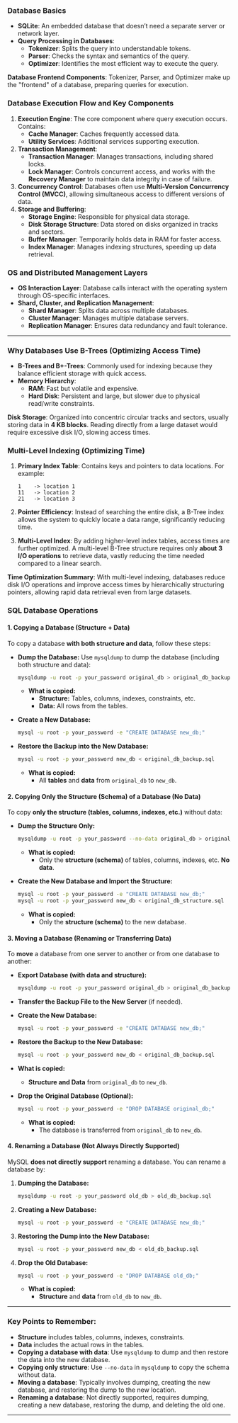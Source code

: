 
### Database Basics
- **SQLite**: An embedded database that doesn’t need a separate server or network layer.
- **Query Processing in Databases**:
   - **Tokenizer**: Splits the query into understandable tokens.
   - **Parser**: Checks the syntax and semantics of the query.
   - **Optimizer**: Identifies the most efficient way to execute the query.

**Database Frontend Components**: Tokenizer, Parser, and Optimizer make up the "frontend" of a database, preparing queries for execution.

### Database Execution Flow and Key Components
1. **Execution Engine**: The core component where query execution occurs. Contains:
   - **Cache Manager**: Caches frequently accessed data.
   - **Utility Services**: Additional services supporting execution.
2. **Transaction Management**:
   - **Transaction Manager**: Manages transactions, including shared locks.
   - **Lock Manager**: Controls concurrent access, and works with the **Recovery Manager** to maintain data integrity in case of failure.
3. **Concurrency Control**: Databases often use **Multi-Version Concurrency Control (MVCC)**, allowing simultaneous access to different versions of data.
4. **Storage and Buffering**:
   - **Storage Engine**: Responsible for physical data storage.
   - **Disk Storage Structure**: Data stored on disks organized in tracks and sectors.
   - **Buffer Manager**: Temporarily holds data in RAM for faster access.
   - **Index Manager**: Manages indexing structures, speeding up data retrieval.

### OS and Distributed Management Layers
- **OS Interaction Layer**: Database calls interact with the operating system through OS-specific interfaces.
- **Shard, Cluster, and Replication Management**:
   - **Shard Manager**: Splits data across multiple databases.
   - **Cluster Manager**: Manages multiple database servers.
   - **Replication Manager**: Ensures data redundancy and fault tolerance.

---

### Why Databases Use B-Trees (Optimizing Access Time)
- **B-Trees and B+-Trees**: Commonly used for indexing because they balance efficient storage with quick access.
- **Memory Hierarchy**:
   - **RAM**: Fast but volatile and expensive.
   - **Hard Disk**: Persistent and large, but slower due to physical read/write constraints.

**Disk Storage**: Organized into concentric circular tracks and sectors, usually storing data in **4 KB blocks**. Reading directly from a large dataset would require excessive disk I/O, slowing access times.

### Multi-Level Indexing (Optimizing Time)
1. **Primary Index Table**: Contains keys and pointers to data locations. For example:

   ```
   1    -> location 1
   11   -> location 2
   21   -> location 3
   ```

2. **Pointer Efficiency**: Instead of searching the entire disk, a B-Tree index allows the system to quickly locate a data range, significantly reducing time.

3. **Multi-Level Index**: By adding higher-level index tables, access times are further optimized. A multi-level B-Tree structure requires only **about 3 I/O operations** to retrieve data, vastly reducing the time needed compared to a linear search.

**Time Optimization Summary**: With multi-level indexing, databases reduce disk I/O operations and improve access times by hierarchically structuring pointers, allowing rapid data retrieval even from large datasets.







### **SQL Database Operations**

#### 1. **Copying a Database (Structure + Data)**

To copy a database **with both structure and data**, follow these steps:

- **Dump the Database:**
  Use `mysqldump` to dump the database (including both structure and data):

  ```bash
  mysqldump -u root -p your_password original_db > original_db_backup.sql
  ```

  - **What is copied:**  
    - **Structure:** Tables, columns, indexes, constraints, etc.  
    - **Data:** All rows from the tables.

- **Create a New Database:**

  ```bash
  mysql -u root -p your_password -e "CREATE DATABASE new_db;"
  ```

- **Restore the Backup into the New Database:**

  ```bash
  mysql -u root -p your_password new_db < original_db_backup.sql
  ```

  - **What is copied:**  
    - All **tables** and **data** from `original_db` to `new_db`.

#### 2. **Copying Only the Structure (Schema) of a Database (No Data)**

To copy **only the structure (tables, columns, indexes, etc.)** without data:

- **Dump the Structure Only:**
  
  ```bash
  mysqldump -u root -p your_password --no-data original_db > original_db_structure.sql
  ```

  - **What is copied:**  
    - Only the **structure (schema)** of tables, columns, indexes, etc. **No data**.

- **Create the New Database and Import the Structure:**

  ```bash
  mysql -u root -p your_password -e "CREATE DATABASE new_db;"
  mysql -u root -p your_password new_db < original_db_structure.sql
  ```

  - **What is copied:**  
    - Only the **structure (schema)** to the new database.

#### 3. **Moving a Database (Renaming or Transferring Data)**

To **move** a database from one server to another or from one database to another:

- **Export Database (with data and structure):**

  ```bash
  mysqldump -u root -p your_password original_db > original_db_backup.sql
  ```

- **Transfer the Backup File to the New Server** (if needed).

- **Create the New Database:**

  ```bash
  mysql -u root -p your_password -e "CREATE DATABASE new_db;"
  ```

- **Restore the Backup to the New Database:**

  ```bash
  mysql -u root -p your_password new_db < original_db_backup.sql
  ```

- **What is copied:**  
  - **Structure and Data** from `original_db` to `new_db`.

- **Drop the Original Database (Optional):**

  ```bash
  mysql -u root -p your_password -e "DROP DATABASE original_db;"
  ```

  - **What is copied:**  
    - The database is transferred from `original_db` to `new_db`.

#### 4. **Renaming a Database (Not Always Directly Supported)**

MySQL **does not directly support** renaming a database. You can rename a database by:

1. **Dumping the Database:**

   ```bash
   mysqldump -u root -p your_password old_db > old_db_backup.sql
   ```

2. **Creating a New Database:**

   ```bash
   mysql -u root -p your_password -e "CREATE DATABASE new_db;"
   ```

3. **Restoring the Dump into the New Database:**

   ```bash
   mysql -u root -p your_password new_db < old_db_backup.sql
   ```

4. **Drop the Old Database:**

   ```bash
   mysql -u root -p your_password -e "DROP DATABASE old_db;"
   ```

   - **What is copied:**  
     - **Structure** and **data** from `old_db` to `new_db`.

---

### **Key Points to Remember:**
- **Structure** includes tables, columns, indexes, constraints.
- **Data** includes the actual rows in the tables.
- **Copying a database with data**: Use `mysqldump` to dump and then restore the data into the new database.
- **Copying only structure**: Use `--no-data` in `mysqldump` to copy the schema without data.
- **Moving a database**: Typically involves dumping, creating the new database, and restoring the dump to the new location.
- **Renaming a database**: Not directly supported, requires dumping, creating a new database, restoring the dump, and deleting the old one.

---


